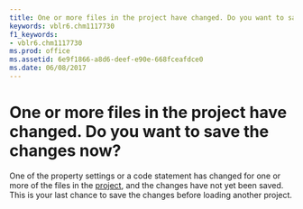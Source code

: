 ```yaml
---
title: One or more files in the project have changed. Do you want to save the changes now?
keywords: vblr6.chm1117730
f1_keywords:
- vblr6.chm1117730
ms.prod: office
ms.assetid: 6e9f1866-a8d6-deef-e90e-668fceafdce0
ms.date: 06/08/2017
---
```



# One or more files in the project have changed. Do you want to save the changes now?

One of the property settings or a code statement has changed for one or more of the files in the [project](vbe-glossary.md), and the changes have not yet been saved. This is your last chance to save the changes before loading another project.


